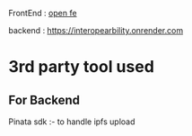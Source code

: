 FrontEnd : [open fe](https://beamish-paprenjak-2709b6.netlify.app)

backend : https://interopearbility.onrender.com

# 3rd party tool used

## For Backend

Pinata sdk :- to handle ipfs upload
